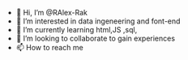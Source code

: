 - 👋 Hi, I’m @RAlex-Rak
- 👀 I’m interested in data ingeneering and font-end
- 🌱 I’m currently learning html,JS ,sql, 
- 💞️ I’m looking to collaborate to gain experiences
- 📫 How to reach me 

<!---
RAlex-Rak/RAlex-Rak is a ✨ special ✨ repository because its `README.md` (this file) appears on your GitHub profile.
You can click the Preview link to take a look at your changes.
--->
